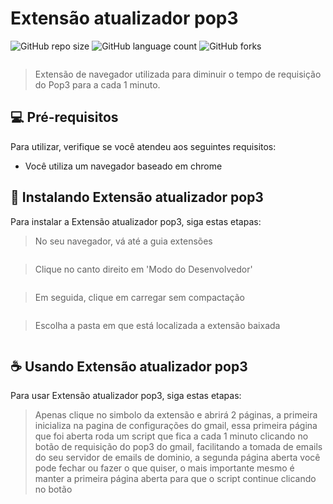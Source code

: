 # Extensão atualizador pop3

![GitHub repo size](https://img.shields.io/github/repo-size/julioc-barros/extens-o-pop3?style=for-the-badge)
![GitHub language count](https://img.shields.io/github/languages/count/julioc-barros/extens-o-pop3?style=for-the-badge)
![GitHub forks](https://img.shields.io/github/forks/julioc-barros/extens-o-pop3?style=for-the-badge)

<img src="" alt="">

> Extensão de navegador utilizada para diminuir o tempo de requisição do Pop3 para a cada 1 minuto.


## 💻 Pré-requisitos

Para utilizar, verifique se você atendeu aos seguintes requisitos:

* Você utiliza um navegador baseado em chrome


## 🚀 Instalando Extensão atualizador pop3

Para instalar a Extensão atualizador pop3, siga estas etapas:

> No seu navegador, vá até a guia extensões
<img src="" alt="">

> Clique no canto direito em 'Modo do Desenvolvedor'
<img src="" alt="">

> Em seguida, clique em carregar sem compactação
<img src="" alt="">

> Escolha a pasta em que está localizada a extensão baixada
<img src="" alt="">


## ☕ Usando Extensão atualizador pop3

Para usar Extensão atualizador pop3, siga estas etapas:

> Apenas clique no simbolo da extensão e abrirá 2 páginas, a primeira inicializa na pagina de configurações do gmail, essa primeira página que foi aberta roda um script que fica a cada 1 minuto clicando no botão de requisição do pop3 do gmail, facilitando a tomada de emails do seu servidor de emails de dominio, a segunda página aberta você pode fechar ou fazer o que quiser, o mais importante mesmo é manter a primeira página aberta para que o script continue clicando no botão


